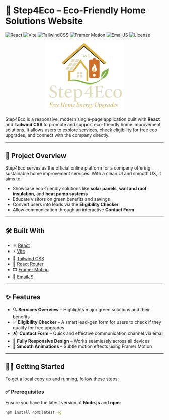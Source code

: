 # 🌿 Step4Eco – Eco-Friendly Home Solutions Website

![React](https://img.shields.io/badge/React-18.2.0-blue?style=for-the-badge&logo=react)
![Vite](https://img.shields.io/badge/Vite-5.1.0-yellow?style=for-the-badge&logo=vite)
![TailwindCSS](https://img.shields.io/badge/TailwindCSS-3.4.0-06B6D4?style=for-the-badge&logo=tailwind-css)
![Framer Motion](https://img.shields.io/badge/Framer--Motion-6.5.1-white?style=for-the-badge&logo=framer)
![EmailJS](https://img.shields.io/badge/EmailJS-active-ff5c5c?style=for-the-badge&logo=gmail)
![License](https://img.shields.io/badge/License-MIT-lightgrey?style=for-the-badge)

<p align="center">
  <img src="src/assets/images/mainlogo2.png" alt="Step4Eco Logo" width="250" />
</p>

Step4Eco is a responsive, modern single-page application built with **React** and **Tailwind CSS** to promote and support eco-friendly home improvement solutions. It allows users to explore services, check eligibility for free eco upgrades, and connect with the company directly.

---

## 🚀 Project Overview

Step4Eco serves as the official online platform for a company offering sustainable home improvement services. With a clean UI and smooth UX, it aims to:

- Showcase eco-friendly solutions like **solar panels**, **wall and roof insulation**, and **heat pump systems**
- Educate visitors on green benefits and savings
- Convert users into leads via the **Eligibility Checker**
- Allow communication through an interactive **Contact Form**

---

## 🛠 Built With

- ⚛️ [React](https://reactjs.org/)
- ⚡ [Vite](https://vitejs.dev/)
- 🎨 [Tailwind CSS](https://tailwindcss.com/)
- 🧭 [React Router](https://reactrouter.com/)
- 🎞️ [Framer Motion](https://www.framer.com/motion/)
- 📧 [EmailJS](https://www.emailjs.com/)

---

## ✨ Features

- 🔍 **Services Overview** – Highlights major green solutions and their benefits
- ✅ **Eligibility Checker** – A smart lead-gen form for users to check if they qualify for free upgrades
- 📬 **Contact Form** – Quick and effective communication channel via email
- 📱 **Fully Responsive Design** – Works seamlessly across all devices
- 🎥 **Smooth Animations** – Subtle motion effects using Framer Motion

---

## 🧑‍💻 Getting Started

To get a local copy up and running, follow these steps:

### ✅ Prerequisites

Ensure you have the latest version of **Node.js** and **npm**:
```bash
npm install npm@latest -g
